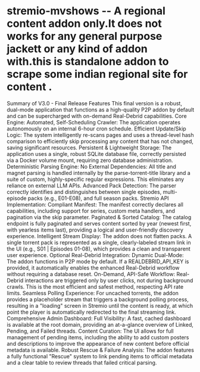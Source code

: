# stremio-mvshows        -- A regional content addon only.It does not works for any general purpose jackett or any kind of addon with.this is standalone addon to scrape some indian regional site for content .

Summary of V3.0 - Final Release Features
This final version is a robust, dual-mode application that functions as a high-quality P2P addon by default and can be supercharged with on-demand Real-Debrid capabilities.
Core Engine:
Automated, Self-Scheduling Crawler: The application operates autonomously on an internal 6-hour cron schedule.
Efficient Update/Skip Logic: The system intelligently re-scans pages and uses a thread-level hash comparison to efficiently skip processing any content that has not changed, saving significant resources.
Persistent & Lightweight Storage: The application uses a single, robust SQLite database file, correctly persisted via a Docker volume mount, requiring zero database administration.
Deterministic Parsing Engine:
No External Dependencies: All title and magnet parsing is handled internally by the parse-torrent-title library and a suite of custom, highly-specific regular expressions. This eliminates any reliance on external LLM APIs.
Advanced Pack Detection: The parser correctly identifies and distinguishes between single episodes, multi-episode packs (e.g., E01-E08), and full season packs.
Stremio API Implementation:
Compliant Manifest: The manifest correctly declares all capabilities, including support for series, custom meta handlers, and pagination via the skip parameter.
Paginated & Sorted Catalog: The catalog endpoint is fully paginated and serves content sorted by year (newest first, with yearless items last), providing a logical and user-friendly discovery experience.
Intelligent Stream Display: The addon does not flatten packs. A single torrent pack is represented as a single, clearly-labeled stream link in the UI (e.g., S01 | Episodes 01-08), which provides a clean and transparent user experience.
Optional Real-Debrid Integration:
Dynamic Dual-Mode: The addon functions in P2P mode by default. If a REALDEBRID_API_KEY is provided, it automatically enables the enhanced Real-Debrid workflow without requiring a database reset.
On-Demand, API-Safe Workflow: Real-Debrid interactions are triggered only by user clicks, not during background crawls. This is the most efficient and safest method, respecting API rate limits.
Seamless Polling Experience: For uncached torrents, the addon provides a placeholder stream that triggers a background polling process, resulting in a "loading" screen in Stremio until the content is ready, at which point the player is automatically redirected to the final streaming link.
Comprehensive Admin Dashboard:
Full Visibility: A fast, cached dashboard is available at the root domain, providing an at-a-glance overview of Linked, Pending, and Failed threads.
Content Curation: The UI allows for full management of pending items, including the ability to add custom posters and descriptions to improve the appearance of new content before official metadata is available.
Robust Rescue & Failure Analysis: The addon features a fully functional "Rescue" system to link pending items to official metadata and a clear table to review threads that failed critical parsing.

